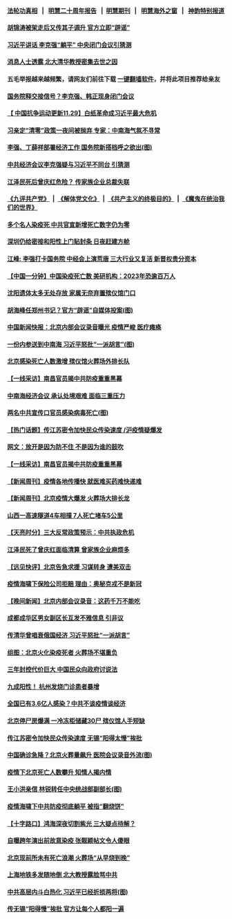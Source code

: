 #### [法轮功真相](https://github.com/gfw-breaker/truth/blob/master/README.md?t=0) &nbsp;&nbsp;|&nbsp;&nbsp; [明慧二十周年报告](https://github.com/gfw-breaker/mh-reports/blob/master/README.md?t=0) &nbsp;&nbsp;|&nbsp;&nbsp;[明慧期刊](https://github.com/gfw-breaker/mh-qikan) &nbsp;&nbsp;|&nbsp;&nbsp; [明慧海外之窗](https://github.com/gfw-breaker/mh-news/blob/master/README.md?t=0) &nbsp;&nbsp;|&nbsp;&nbsp; [神韵特别报道](https://github.com/gfw-breaker/mh-news/blob/master/shenyun.md?t=0)
#### [ 胡锦涛被架走后又传其子调升 官方立即“辟谣”](https://github.com/gfw-breaker/banned-news1/blob/master/pages/prog204/a103600809.md)
#### [ 习近平讲话 李克强“躺平” 中央闭门会议引猜测](https://github.com/gfw-breaker/banned-news1/blob/master/pages/prog204/a103600930.md)
#### [ 消息人士透露 北大清华教授密集去世之因](https://github.com/gfw-breaker/banned-news1/blob/master/pages/prog204/a103600470.md)
#### 五毛举报越来越频繁，请网友们前往下载 [一键翻墙软件](https://github.com/gfw-breaker/ssr-accounts)，并将此项目推荐给亲友
#### [ 国务院释交接信号？李克强、韩正现身闭门会议](https://github.com/gfw-breaker/banned-news1/blob/master/pages/prog204/a103600387.md)
#### [ 【 中国抗争运动更新11.29】白纸革命成习近平最大危机](https://github.com/gfw-breaker/banned-news1/blob/master/pages/prog204/a103586163.md)
#### [ 习亲定“清零”政策一夜间被抛弃 专家：中南海气氛不寻常](https://github.com/gfw-breaker/banned-news1/blob/master/pages/prog204/a103600164.md)
#### [ 李强、丁薛祥部署经济工作 国务院新搭档呼之欲出(图)](https://github.com/gfw-breaker/banned-news1/blob/master/pages/p2/1024320.md)
#### [ 中共经济会议李克强疑与习近平不同台 引猜测](https://github.com/gfw-breaker/banned-news1/blob/master/pages/nsc413/n13886722.md)
#### [ 江泽民死后曾庆红危险？ 传家族企业总裁失联](https://github.com/gfw-breaker/banned-news1/blob/master/pages/prog204/a103600958.md)
#### [《九评共产党》](https://github.com/begood0513/9ping.md/blob/master/README.md) &nbsp;|&nbsp; [《解体党文化》](../../../../jtdwh.md/blob/master/README.md)  &nbsp;|&nbsp; [《共产主义的终极目的》](../../../../gczydzjmd.md/blob/master/README.md) &nbsp;|&nbsp; [《魔鬼在统治我们的世界》](../../../../mgztzwmdsj.md/blob/master/README.md) 
#### [ 多个名人染疫死 中共官宣新增死亡数字仍为零](https://github.com/gfw-breaker/banned-news1/blob/master/pages/prog204/a103600452.md)
#### [ 深圳仍给密接和阳性上门贴封条 日夜赶建方舱](https://github.com/gfw-breaker/banned-news1/blob/master/pages/prog204/a103600538.md)
#### [ 江峰: 李强打卡国务院 中经会上演荒唐 三大行业又复活 新晋权贵分资本](https://github.com/gfw-breaker/banned-news1/blob/master/pages/soh5/680253.md)
#### [ 【中国一分钟】中国染疫死亡数 美研机构：2023年恐逾百万人](https://github.com/gfw-breaker/banned-news1/blob/master/pages/prog204/a103600688.md)
#### [ 沈阳遗体太多无处存放 家属无奈弃置殡仪馆门口](https://github.com/gfw-breaker/banned-news1/blob/master/pages/prog204/a103600427.md)
#### [ 胡海峰任郑州书记？官方“辟谣”自媒体投案(图)](https://github.com/gfw-breaker/banned-news1/blob/master/pages/p2/1024387.md)
#### [ 中国新闻快报：北京内部会议录音曝光 疫情严峻 医疗瘫痪](https://github.com/gfw-breaker/banned-news1/blob/master/pages/prog204/a103600160.md)
#### [ 一份内参送到中南海 习近平怒批“一派胡言”(图)](https://github.com/gfw-breaker/banned-news1/blob/master/pages/p2/1024238.md)
#### [ 北京感染死亡人数激增 殡仪馆火葬场外排长队](https://github.com/gfw-breaker/banned-news1/blob/master/pages/prog204/a103600696.md)
#### [ 【一线采访】南昌官员揭中共防疫重重黑幕](https://github.com/gfw-breaker/banned-news1/blob/master/pages/nsc413/n13886703.md)
#### [ 中南海经济会议 承认处境艰难 面临三重压力](https://github.com/gfw-breaker/banned-news1/blob/master/pages/prog204/a103600123.md)
#### [ 两名中共宣传口官员感染病毒死亡(图)](https://github.com/gfw-breaker/banned-news1/blob/master/pages/p2/1024316.md)
#### [ 【热门话题】传江苏密令加快民众传染速度 /沪疫情疑爆发](https://github.com/gfw-breaker/banned-news1/blob/master/pages/prog204/a103600371.md)
#### [ 网文：放开是因为防不住 不是因为谁的鼓吹](https://github.com/gfw-breaker/banned-news1/blob/master/pages/prog204/a103600114.md)
#### [ 【一线采访】南昌官员揭中共防疫重重黑幕](https://github.com/gfw-breaker/banned-news1/blob/master/pages/nf4514/n13886703.md)
#### [ 【新闻周刊】疫情各地传播快 就医难买药难快递难](https://github.com/gfw-breaker/banned-news1/blob/master/pages/prog204/a103600728.md)
#### [ 【新闻周刊】北京疫情大爆发 火葬场大排长龙](https://github.com/gfw-breaker/banned-news1/blob/master/pages/prog204/a103600731.md)
#### [ 山西一高速隧道4车相撞 7人死亡堵车5公里](https://github.com/gfw-breaker/banned-news1/blob/master/pages/prog204/a103600883.md)
#### [ 【天亮时分】三大反常政策预示：中共执政危机](https://github.com/gfw-breaker/banned-news1/blob/master/pages/nsc413/n13886945.md)
#### [ 江泽民死了曾庆红面临清算 曾家族企业麻烦多](https://github.com/gfw-breaker/banned-news1/blob/master/pages/nsc413/n13886840.md)
#### [ 【远见快评】北京告急求援 习谋转身 遭美双击](https://github.com/gfw-breaker/banned-news1/blob/master/pages/nsc413/n13886518.md)
#### [ 疫情海啸下保险公司拒赔 理由：奥秘克戎不是新冠](https://github.com/gfw-breaker/banned-news1/blob/master/pages/prog204/a103600662.md)
#### [ 【晚间新闻】北京内部会议录音：这药千万不能吃](https://github.com/gfw-breaker/banned-news1/blob/master/pages/nsc413/n13886691.md)
#### [ 成都成华区男女副区长互发不雅信息 引非议](https://github.com/gfw-breaker/banned-news1/blob/master/pages/nsc413/n13886641.md)
#### [ 传清华曾唱衰俄国经济 习近平怒批“一派胡言”](https://github.com/gfw-breaker/banned-news1/blob/master/pages/prog204/a103599963.md)
#### [ 组图：北京火化染疫死者 火葬场不堪重负](https://github.com/gfw-breaker/banned-news1/blob/master/pages/nsc413/n13886898.md)
#### [ 三年封控代价巨大 中国民众向政府讨说法](https://github.com/gfw-breaker/banned-news1/blob/master/pages/nf4514/n13886817.md)
#### [ 九成阳性！ 杭州发烧门诊患者暴增](https://github.com/gfw-breaker/banned-news1/blob/master/pages/prog204/a103600543.md)
#### [ 全国已有3.6亿人感染？中共不谈疫情谈经济](https://github.com/gfw-breaker/banned-news1/blob/master/pages/prog204/a103600048.md)
#### [ 北京停尸房爆满 一冷冻柜储藏30尸 殡仪馆人手短缺](https://github.com/gfw-breaker/banned-news1/blob/master/pages/prog204/a103600940.md)
#### [ 传江苏密令加快民众传染速度 无锡“阳得太慢”挨批](https://github.com/gfw-breaker/banned-news1/blob/master/pages/prog204/a103599936.md)
#### [ 中国确诊急降？北京火葬量飙升 医院会议录音外流(图)](https://github.com/gfw-breaker/banned-news1/blob/master/pages/p1/1024366.md)
#### [ 疫情下北京死亡人数攀升 知情人揭内情](https://github.com/gfw-breaker/banned-news1/blob/master/pages/nsc413/n13886705.md)
#### [ 王小洪亲信 林锐转任中央统战部副部长(图)](https://github.com/gfw-breaker/banned-news1/blob/master/pages/p2/1024256.md)
#### [ 疫情海啸下中共防疫彻底躺平 被指“翻烧饼”](https://github.com/gfw-breaker/banned-news1/blob/master/pages/nsc413/n13886875.md)
#### [ 【十字路口】鸿海深夜切割紫光 三大疑点待解？](https://github.com/gfw-breaker/banned-news1/blob/master/pages/nsc413/n13886768.md)
#### [ 自曝跨年演出前故意染疫 张靓颖帖文令人傻眼](https://github.com/gfw-breaker/banned-news1/blob/master/pages/nsc413/n13886920.md)
#### [ 北京现前所未有死亡浪潮 火葬场“从早烧到晚”](https://github.com/gfw-breaker/banned-news1/blob/master/pages/prog204/a103600104.md)
#### [ 上海地铁多发随地倒 北大教授露脸骂中共](https://github.com/gfw-breaker/banned-news1/blob/master/pages/soh5/680115.md)
#### [ 中共高层内斗白热化 习近平已经折损两将(图)](https://github.com/gfw-breaker/banned-news1/blob/master/pages/p2/995779.md)
#### [ 传无锡“阳得慢”挨批 官方让每个人都阳一遍](https://github.com/gfw-breaker/banned-news1/blob/master/pages/nsc413/n13886707.md)
